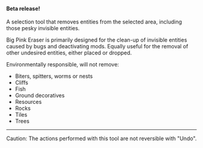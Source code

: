 #### Beta release!

A selection tool that removes entities from the selected area, including those pesky invisible entities.

Big Pink Eraser is primarily designed for the clean-up of invisible entities caused by bugs and deactivating mods.
Equally useful for the removal of other undesired entities, either placed or dropped.

Environmentally responsible, will not remove:

* Biters, spitters, worms or nests
* Cliffs
* Fish
* Ground decoratives
* Resources
* Rocks
* Tiles
* Trees

---
Caution: The actions performed with this tool are not reversible with "Undo".
